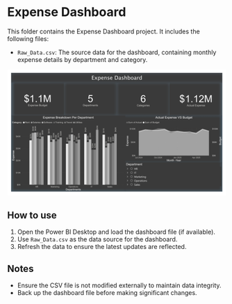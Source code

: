# Expense Dashboard

This folder contains the Expense Dashboard project. It includes the following files:

- `Raw_Data.csv`: The source data for the dashboard, containing monthly expense details by department and category.

![Expense Dashboard](dashboard.png)

## How to use

1. Open the Power BI Desktop and load the dashboard file (if available).
2. Use `Raw_Data.csv` as the data source for the dashboard.
3. Refresh the data to ensure the latest updates are reflected.

## Notes

- Ensure the CSV file is not modified externally to maintain data integrity.
- Back up the dashboard file before making significant changes.
